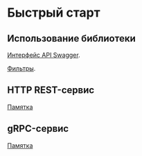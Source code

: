 # Быстрый старт

## Использование библиотеки

[Интерфейс API Swagger](./Doc/Swagger.md).

[Фильтры](./Doc/Filters.md).

## HTTP REST-сервис

[Памятка](./Doc/REST.md)

## gRPC-сервис

[Памятка]()
